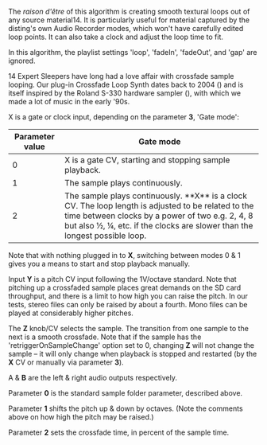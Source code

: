 
The *raison d'être* of this algorithm is creating smooth textural
loops out of any source material14. It is particularly useful for
material captured by the disting's own Audio Recorder modes, which
won't have carefully edited loop points. It can also take a clock and
adjust the loop time to fit.

In this algorithm, the playlist settings 'loop', 'fadeIn', 'fadeOut',
and 'gap' are ignored.

14 Expert Sleepers have long had a love affair with crossfade sample
looping. Our plug-in Crossfade Loop Synth dates back to 2004 () and is
itself inspired by the Roland S-330 hardware sampler (), with which we
made a lot of music in the early '90s.

X is a gate or clock input, depending on the parameter **3**, 'Gate mode':

<table>
<thead>
<tr class="header">
<th><strong>Parameter value</strong></th>
<th><strong>Gate mode</strong></th>
</tr>
</thead>
<tbody>
<tr class="odd">
<td>0</td>
<td>X is a gate CV, starting and stopping sample playback.</td>
</tr>
<tr class="even">
<td>1</td>
<td>The sample plays continuously.</td>
</tr>
<tr class="odd">
<td>2</td>
<td>The sample plays continuously. **X** is a clock CV. The loop length is adjusted to be related to the time between clocks by a power of two e.g. 2, 4, 8 but also ½, ¼, etc. if the clocks are slower than the longest possible loop.</td>
</tr>
</tbody>
</table>

Note that with nothing plugged in to **X**, switching between modes 0 & 1 gives you a means to start and stop playback
manually.

Input **Y** is a pitch CV input following the 1V/octave standard. Note that pitching up a crossfaded sample places great
demands on the SD card throughput, and there is a limit to how high you can raise the pitch. In our tests, stereo files
can only be raised by about a fourth. Mono files can be played at considerably higher pitches.

The **Z** knob/CV selects the sample. The transition from one sample to the next is a smooth crossfade. Note that if the
sample has the
'retriggerOnSampleChange' option set to 0, changing **Z** will not change the sample – it will only change when playback is
stopped and restarted
(by the **X** CV or manually via parameter **3**).

A & **B** are the left & right audio outputs respectively.

Parameter **0** is the standard sample folder parameter, described above.

Parameter **1** shifts the pitch up & down by octaves. (Note the comments above on how high the pitch may be raised.)

Parameter **2** sets the crossfade time, in percent of the sample time.
